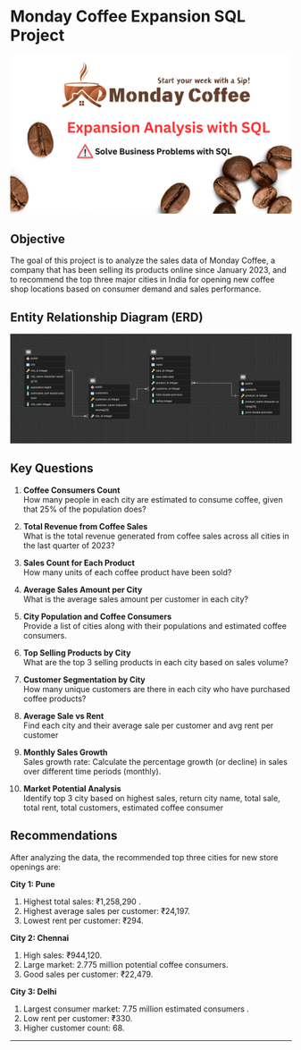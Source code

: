 # Monday Coffee Expansion SQL Project

![Company Logo](https://github.com/AniketBordekar07/Monday_Coffee/blob/main/Monday_coffee.png)

## Objective
The goal of this project is to analyze the sales data of Monday Coffee, a company that has been selling its products online since January 2023, and to recommend the top three major cities in India for opening new coffee shop locations based on consumer demand and sales performance.

## Entity Relationship Diagram (ERD)
![ERD Diagram](https://github.com/AniketBordekar07/Monday_Coffee/blob/main/ERD_monday_coffee.png)

## Key Questions
1. **Coffee Consumers Count**  
   How many people in each city are estimated to consume coffee, given that 25% of the population does?

2. **Total Revenue from Coffee Sales**  
   What is the total revenue generated from coffee sales across all cities in the last quarter of 2023?

3. **Sales Count for Each Product**  
   How many units of each coffee product have been sold?

4. **Average Sales Amount per City**  
   What is the average sales amount per customer in each city?

5. **City Population and Coffee Consumers**  
   Provide a list of cities along with their populations and estimated coffee consumers.

6. **Top Selling Products by City**  
   What are the top 3 selling products in each city based on sales volume?

7. **Customer Segmentation by City**  
   How many unique customers are there in each city who have purchased coffee products?

8. **Average Sale vs Rent**  
   Find each city and their average sale per customer and avg rent per customer

9. **Monthly Sales Growth**  
   Sales growth rate: Calculate the percentage growth (or decline) in sales over different time periods (monthly).

10. **Market Potential Analysis**  
    Identify top 3 city based on highest sales, return city name, total sale, total rent, total customers, estimated  coffee consumer
    

## Recommendations
After analyzing the data, the recommended top three cities for new store openings are:

**City 1: Pune**  
1. Highest total sales: ₹1,258,290 .  
2. Highest average sales per customer: ₹24,197.  
3. Lowest rent per customer: ₹294.

**City 2: Chennai**  
1. High sales: ₹944,120.  
2.  Large market: 2.775 million potential coffee consumers.  
3. Good sales per customer: ₹22,479.

**City 3: Delhi**  
1. Largest consumer market: 7.75 million estimated consumers . 
2. Low rent per customer: ₹330. 
3. Higher customer count: 68.

---
